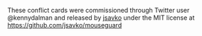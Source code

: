 These conflict cards were commissioned through Twitter user @kennydalman and released by [jsavko](https://github.com/jsavko) under the MIT license at https://github.com/jsavko/mouseguard
